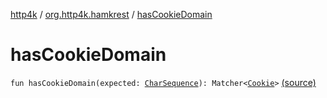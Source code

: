 [http4k](../index.md) / [org.http4k.hamkrest](index.md) / [hasCookieDomain](./has-cookie-domain.md)

# hasCookieDomain

`fun hasCookieDomain(expected: `[`CharSequence`](https://kotlinlang.org/api/latest/jvm/stdlib/kotlin/-char-sequence/index.html)`): Matcher<`[`Cookie`](../org.http4k.core.cookie/-cookie/index.md)`>` [(source)](https://github.com/http4k/http4k/blob/master/http4k-testing-hamkrest/src/main/kotlin/org/http4k/hamkrest/cookie.kt#L20)